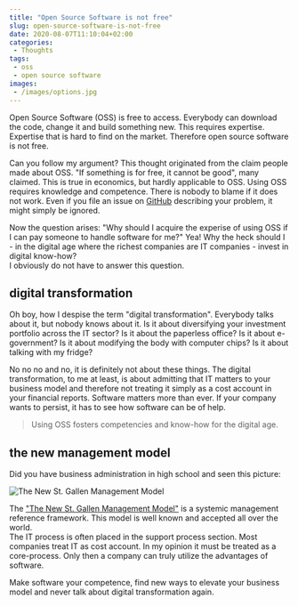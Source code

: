 ```yaml
---
title: "Open Source Software is not free"
slug: open-source-software-is-not-free
date: 2020-08-07T11:10:04+02:00
categories:
 - Thoughts
tags:
 - oss
 - open source software
images:
 - /images/options.jpg
---
```


Open Source Software (OSS) is free to access. Everybody can download the code, change it and build something new. This requires expertise. Expertise that is hard to find on the market. Therefore open source software is not free.
<!--more-->

Can you follow my argument? This thought originated from the claim people made about OSS. "If something is for free, it cannot be good", many claimed. This is true in economics, but hardly applicable to OSS. Using OSS requires knowledge and competence. There is nobody to blame if it does not work. Even if you file an issue on [GitHub](https://github.com/) describing your problem, it might simply be ignored.

Now the question arises: "Why should I acquire the experise of using OSS if I can pay someone to handle software for me?" Yea! Why the heck should I - in the digital age where the richest companies are IT companies - invest in digital know-how?  
I obviously do not have to answer this question.

## digital transformation

Oh boy, how I despise the term "digital transformation". Everybody talks about it, but nobody knows about it. Is it about diversifying your investment portfolio across the IT sector? Is it about the paperless office? Is it about e-government? Is it about modifying the body with computer chips? Is it about talking with my fridge?

No no no and no, it is definitely not about these things. The digital transformation, to me at least, is about admitting that IT matters to your business model and therefore not treating it simply as a cost account in your financial reports. Software matters more than ever. If your company wants to persist, it has to see how software can be of help.

> Using OSS fosters competencies and know-how for the digital age.

## the new management model

Did you have business administration in high school and seen this picture:

![The New St. Gallen Management Model](/images/The%20New%20St.%20Gallen%20Management%20Model.png)

The ["The New St. Gallen Management Model"](https://cio-wiki.org/wiki/The_New_St._Gallen_Management_Model) is a systemic management reference framework. This model is well known and accepted all over the world.  
The IT process is often placed in the support process section. Most companies treat IT as cost account. In my opinion it must be treated as a core-process. Only then a company can truly utilize the advantages of software.

Make software your competence, find new ways to elevate your business model and never talk about digital transformation again.
